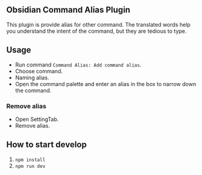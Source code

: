 ## Obsidian Command Alias Plugin

This plugin is provide alias for other command.
The translated words help you understand the intent of the command, but they are tedious to type.

## Usage

- Run command `Command Alias: Add command alias`.
- Choose command.
- Naming alias.
- Open the command palette and enter an alias in the box to narrow down the command.

### Remove alias

- Open SettingTab.
- Remove alias.

## How to start develop

1. `npm install`
2. `npm run dev`
